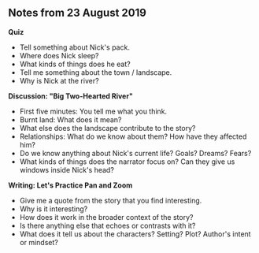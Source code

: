 Notes from 23 August 2019 
---

**Quiz** 
- Tell something about Nick's pack.
- Where does Nick sleep?
- What kinds of things does he eat?
- Tell me something about the town / landscape.
- Why is Nick at the river?

**Discussion: "Big Two-Hearted River"**
- First five minutes: You tell me what you think.
- Burnt land: What does it mean?
- What else does the landscape contribute to the story?
- Relationships: What do we know about them? How have they affected him?
- Do we know anything about Nick's current life? Goals? Dreams? Fears?
- What kinds of things does the narrator focus on? Can they give us windows inside Nick's head?

**Writing: Let's Practice Pan and Zoom**
- Give me a quote from the story that you find interesting.
- Why is it interesting?
- How does it work in the broader context of the story?
- Is there anything else that echoes or contrasts with it?
- What does it tell us about the characters? Setting? Plot? Author's intent or mindset?